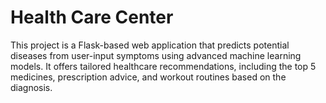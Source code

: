 # Health Care Center
 This project is a Flask-based web application that predicts potential diseases from user-input symptoms using advanced machine learning models. It offers tailored healthcare recommendations, including the top 5 medicines, prescription advice, and workout routines based on the diagnosis. 
